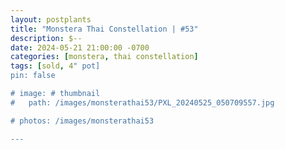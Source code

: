 ```yaml
---
layout: postplants
title: "Monstera Thai Constellation | #53"
description: $--
date: 2024-05-21 21:00:00 -0700
categories: [monstera, thai constellation]
tags: [sold, 4" pot]
pin: false

# image: # thumbnail
#   path: /images/monsterathai53/PXL_20240525_050709557.jpg

# photos: /images/monsterathai53

---
```

